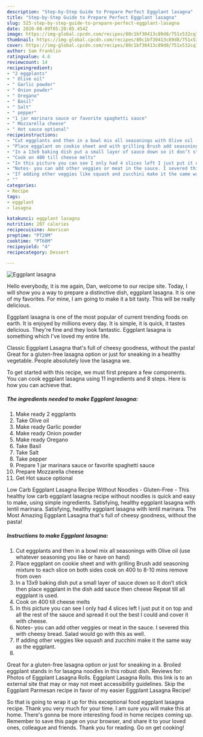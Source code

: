 ```yaml
---
description: "Step-by-Step Guide to Prepare Perfect Eggplant lasagna"
title: "Step-by-Step Guide to Prepare Perfect Eggplant lasagna"
slug: 525-step-by-step-guide-to-prepare-perfect-eggplant-lasagna
date: 2020-08-09T05:20:05.454Z
image: https://img-global.cpcdn.com/recipes/80c1bf30413c89d8/751x532cq70/eggplant-lasagna-recipe-main-photo.jpg
thumbnail: https://img-global.cpcdn.com/recipes/80c1bf30413c89d8/751x532cq70/eggplant-lasagna-recipe-main-photo.jpg
cover: https://img-global.cpcdn.com/recipes/80c1bf30413c89d8/751x532cq70/eggplant-lasagna-recipe-main-photo.jpg
author: Sam Franklin
ratingvalue: 4.6
reviewcount: 14
recipeingredient:
- "2 eggplants"
- " Olive oil"
- " Garlic powder"
- " Onion powder"
- " Oregano"
- " Basil"
- " Salt"
- " pepper"
- "1 jar marinara sauce or favorite spaghetti sauce"
- " Mozzarella cheese"
- " Hot sauce optional"
recipeinstructions:
- "Cut eggplants and then in a bowl mix all seasonings with Olive oil (use whatever seasoning you like or have on hand)"
- "Place eggplant on cookie sheet and with grilling Brush add seasoning mixture to each slice on both sides cook on 400 to 8-10 mins remove from oven"
- "In a 13x9 baking dish put a small layer of sauce down so it don’t stick then place eggplant in the dish add sauce then cheese Repeat till all eggplant is used."
- "Cook on 400 till cheese melts"
- "In this picture you can see I only had 4 slices left I just put it on top and all the rest of the sauce and spread it out the best I could and cover it with cheese."
- "Notes- you can add other veggies or meat in the sauce. I severed this with cheesy bread. Salad would go with this as well."
- "If adding other veggies like squash and zucchini make it the same way as the eggplant."
- ""
categories:
- Recipe
tags:
- eggplant
- lasagna

katakunci: eggplant lasagna 
nutrition: 207 calories
recipecuisine: American
preptime: "PT29M"
cooktime: "PT60M"
recipeyield: "4"
recipecategory: Dessert

---
```



![Eggplant lasagna](https://img-global.cpcdn.com/recipes/80c1bf30413c89d8/751x532cq70/eggplant-lasagna-recipe-main-photo.jpg)

Hello everybody, it is me again, Dan, welcome to our recipe site. Today, I will show you a way to prepare a distinctive dish, eggplant lasagna. It is one of my favorites. For mine, I am going to make it a bit tasty. This will be really delicious.

Eggplant lasagna is one of the most popular of current trending foods on earth. It is enjoyed by millions every day. It is simple, it is quick, it tastes delicious. They're fine and they look fantastic. Eggplant lasagna is something which I've loved my entire life.

Classic Eggplant Lasagna that&#39;s full of cheesy goodness, without the pasta! Great for a gluten-free lasagna option or just for sneaking in a healthy vegetable. People absolutely love the lasagna we.


To get started with this recipe, we must first prepare a few components. You can cook eggplant lasagna using 11 ingredients and 8 steps. Here is how you can achieve that.

<!--inarticleads1-->

##### The ingredients needed to make Eggplant lasagna:

1. Make ready 2 eggplants
1. Take  Olive oil
1. Make ready  Garlic powder
1. Make ready  Onion powder
1. Make ready  Oregano
1. Take  Basil
1. Take  Salt
1. Take  pepper
1. Prepare 1 jar marinara sauce or favorite spaghetti sauce
1. Prepare  Mozzarella cheese
1. Get  Hot sauce optional


Low Carb Eggplant Lasagna Recipe Without Noodles - Gluten-Free - This healthy low carb eggplant lasagna recipe without noodles is quick and easy to make, using simple ingredients. Satisfying, healthy eggplant lasagna with lentil marinara. Satisfying, healthy eggplant lasagna with lentil marinara. The Most Amazing Eggplant Lasagna that&#39;s full of cheesy goodness, without the pasta! 

<!--inarticleads2-->

##### Instructions to make Eggplant lasagna:

1. Cut eggplants and then in a bowl mix all seasonings with Olive oil (use whatever seasoning you like or have on hand)
1. Place eggplant on cookie sheet and with grilling Brush add seasoning mixture to each slice on both sides cook on 400 to 8-10 mins remove from oven
1. In a 13x9 baking dish put a small layer of sauce down so it don’t stick then place eggplant in the dish add sauce then cheese Repeat till all eggplant is used.
1. Cook on 400 till cheese melts
1. In this picture you can see I only had 4 slices left I just put it on top and all the rest of the sauce and spread it out the best I could and cover it with cheese.
1. Notes- you can add other veggies or meat in the sauce. I severed this with cheesy bread. Salad would go with this as well.
1. If adding other veggies like squash and zucchini make it the same way as the eggplant.
1. 


Great for a gluten-free lasagna option or just for sneaking in a. Broiled eggplant stands in for lasagna noodles in this robust dish. Reviews for: Photos of Eggplant Lasagna Rolls. Eggplant Lasagna Rolls. this link is to an external site that may or may not meet accessibility guidelines. Skip the Eggplant Parmesan recipe in favor of my easier Eggplant Lasagna Recipe! 

So that is going to wrap it up for this exceptional food eggplant lasagna recipe. Thank you very much for your time. I am sure you will make this at home. There's gonna be more interesting food in home recipes coming up. Remember to save this page on your browser, and share it to your loved ones, colleague and friends. Thank you for reading. Go on get cooking!
